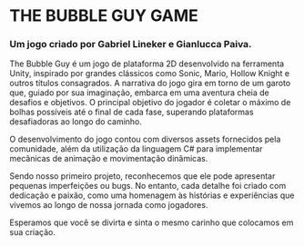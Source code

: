 # THE BUBBLE GUY GAME
 
### Um jogo criado por Gabriel Lineker e Gianlucca Paiva.

The Bubble Guy é um jogo de plataforma 2D desenvolvido na ferramenta Unity, inspirado por grandes clássicos como Sonic, Mario, Hollow Knight e outros títulos consagrados. A narrativa do jogo gira em torno de um garoto que, guiado por sua imaginação, embarca em uma aventura cheia de desafios e objetivos. O principal objetivo do jogador é coletar o máximo de bolhas possíveis até o final de cada fase, superando plataformas desafiadoras ao longo do caminho.

O desenvolvimento do jogo contou com diversos assets fornecidos pela comunidade, além da utilização da linguagem C# para implementar mecânicas de animação e movimentação dinâmicas.

Sendo nosso primeiro projeto, reconhecemos que ele pode apresentar pequenas imperfeições ou bugs. No entanto, cada detalhe foi criado com dedicação e paixão, como uma homenagem às histórias e experiências que vivemos ao longo de nossa jornada como jogadores.

Esperamos que você se divirta e sinta o mesmo carinho que colocamos em sua criação.
